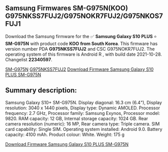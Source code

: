 <h2>Samsung Firmwares SM-G975N(KOO) G975NKSS7FUJ2/G975NOKR7FUJ2/G975NKOS7FUJ1</h2>
Download the Samsung firmware for the ✅ <strong>Samsung Galaxy S10 PLUS </strong> ⭐ <strong>SM-G975N</strong> with product code <strong>KOO</strong> <strong> from South Korea</strong>. This firmware has version number PDA <strong>G975NKSS7FUJ2</strong> and CSC G975NOKR7FUJ2. The operating system of this firmware is Android R , with build date 2021-10-28. Changelist <strong>22340597</strong>.


[SM-G975N](https://samfirm.shop/samsung/model/SM-G975N)
[G975NKSS7FUJ2](https://samfirm.shop/samsung/pda/G975NKSS7FUJ2)
[Download Firmware Samsung Galaxy S10 PLUS SM-G975N](https://samfirm.shop/samsung/firmware/470086)
<h2>Summary description:</h2>
<p>Samsung Galaxy S10+ SM-G975N. Display diagonal: 16.3 cm (6.4"), Display resolution: 3040 x 1440 pixels, Display type: Dynamic AMOLED. Processor frequency: 2.7 GHz, Processor family: Samsung Exynos, Processor model: 9820. RAM capacity: 12 GB, Internal storage capacity: 1024 GB. Rear camera resolution (numeric): 16 MP, Rear camera type: Triple camera. SIM card capability: Single SIM. Operating system installed: Android 9.0. Battery capacity: 4100 mAh. Product colour: White. Weight: 175 g</p>


[Download Firmware Samsung Galaxy S10 PLUS SM-G975N](https://samfirm.shop/samsung/firmware/470086)
